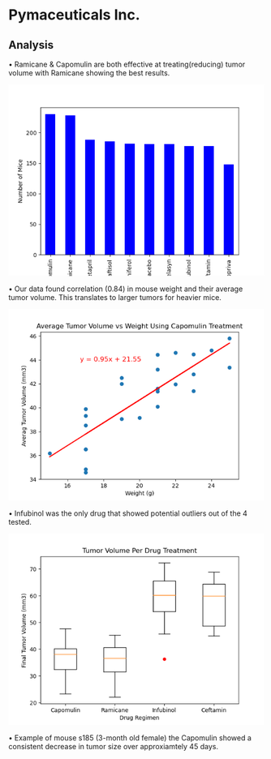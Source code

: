 # Pymaceuticals Inc.

## Analysis

• Ramicane & Capomulin are both effective at treating(reducing) tumor volume with Ramicane showing the best results.

<img src="Treatedmiceovertime.png"
  alt="bar chart">

• Our data found correlation (0.84) in mouse weight and their average tumor volume. This translates to larger tumors for heavier mice.

<img src="Tumorvol_v_mouseweight.png"
  alt="regression">

• Infubinol was the only drug that showed potential outliers out of the 4 tested.

<img src="Tumorvolumeperdrug.png"
  alt="box plot">

• Example of mouse s185 (3-month old female) the Capomulin showed a consistent decrease in tumor size over approxiamtely 45 days.
